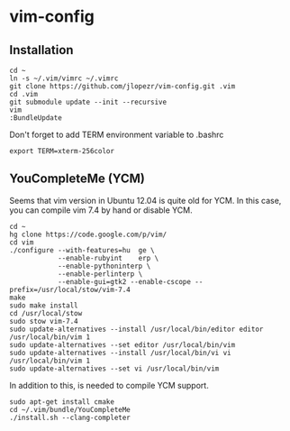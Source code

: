 vim-config
==========

Installation
------------
    cd ~
    ln -s ~/.vim/vimrc ~/.vimrc 
    git clone https://github.com/jlopezr/vim-config.git .vim
    cd .vim
    git submodule update --init --recursive
    vim
    :BundleUpdate

Don't forget to add TERM environment variable to .bashrc

    export TERM=xterm-256color

YouCompleteMe (YCM)
-------------------
    
Seems that vim version in Ubuntu 12.04 is quite old for YCM. In this case, you can compile vim 7.4 by hand or disable YCM.

    cd ~
    hg clone https://code.google.com/p/vim/
    cd vim
    ./configure --with-features=hu  ge \
                --enable-rubyint    erp \
                --enable-pythoninterp \
                --enable-perlinterp \
                --enable-gui=gtk2 --enable-cscope --prefix=/usr/local/stow/vim-7.4
    make 
    sudo make install
    cd /usr/local/stow
    sudo stow vim-7.4
    sudo update-alternatives --install /usr/local/bin/editor editor /usr/local/bin/vim 1
    sudo update-alternatives --set editor /usr/local/bin/vim
    sudo update-alternatives --install /usr/local/bin/vi vi /usr/local/bin/vim 1
    sudo update-alternatives --set vi /usr/local/bin/vim

In addition to this, is needed to compile YCM support.

    sudo apt-get install cmake
    cd ~/.vim/bundle/YouCompleteMe
    ./install.sh --clang-completer
